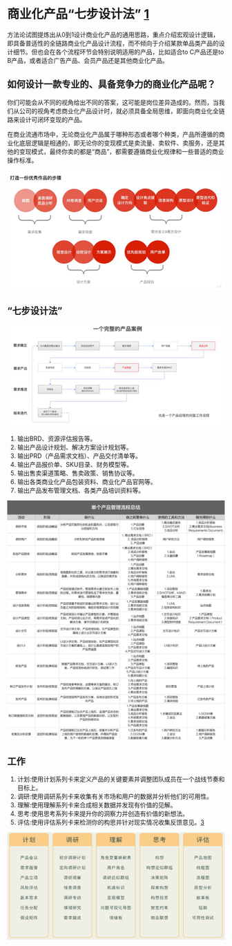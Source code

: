 # 商业化产品“七步设计法” [1]

方法论试图提炼出从0到1设计商业化产品的通用思路，重点介绍宏观设计逻辑，即具备普适性的全链路商业化产品设计流程，而不倾向于介绍某款单品类产品的设计细节。但也会在各个流程环节会特别说明适用的产品，比如适合to C产品还是to B产品，或者适合广告产品、会员产品还是其他商业化产品。

## 如何设计一款专业的、具备竞争力的商业化产品呢？

你们可能会从不同的视角给出不同的答案，这可能是岗位差异造成的。然而，当我们从公司的视角考虑商业化产品设计时，就必须具备全局思维，即面向商业化全链路来设计可闭环变现的产品。

在商业流通市场中，无论商业化产品属于哪种形态或者哪个种类，产品所遵循的商业化底层逻辑是相通的，即无论你的变现模式是卖流量、卖软件、卖服务，还是其他的变现模式，最终你卖的都是“商品”，都需要遵循商业化规律和一些普适的商业操作标准。

![打造一份优秀作品的步骤](../img/steps.png)

## “七步设计法”

![一个完整的产品案例[3]](../img/PM_process.png)

1. 输出BRD、资源评估报告等。
1. 输出产品设计规划、解决方案设计规划等。
1. 输出PRD（产品需求文档）、产品交付清单等。
1. 输出产品报价单、SKU目录、财务模型等。
1. 输出售卖渠道策略、售卖政策、销售协议等。
1. 输出各类商业化产品包装资料、商业化产品官网等。
1. 输出产品发布管理文档、各类产品培训资料等。

![工作输出[4]](../img/work_output.png)


## 工作

1. 计划:使用计划系列卡来定义产品的关键要素并调整团队成员在一个战线节奏和目标上。
1. 调研:使用调研系列卡来收集有关市场和用户的数据并分析他们的可用性。
1. 理解:使用理解系列卡来合成相关数据并发现有价值的见解。
1. 思考:使用思考系列卡来提升你的洞察力并创造有价值的新想法。
1. 评估:使用评估系列卡来检测你的构思并针对现实情况收集反馈意见。[3]

![PM work](../img/PM_work.png)

[1]: http://www.woshipm.com/pd/3784247.html
[2]: https://www.zhihu.com/question/311376037/answer/1628258822
[3]: https://www.zhihu.com/search?type=content&q=AI%E4%BA%A7%E5%93%81%E7%BB%8F%E7%90%86
[4]: https://shimo.im/docs/vyCrK3rQQ6KC9Ryp/read
